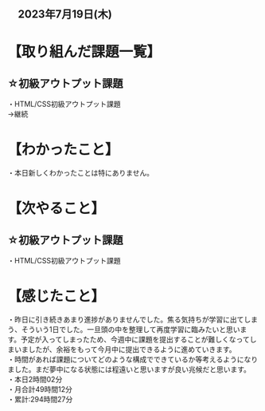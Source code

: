 ## 　2023年7月19日(木)
# 【取り組んだ課題一覧】
## ☆初級アウトプット課題
・HTML/CSS初級アウトプット課題<br>
→継続<br>
# 【わかったこと】
・本日新しくわかったことは特にありません。<br>
# 【次やること】
## ☆初級アウトプット課題
・HTML/CSS初級アウトプット課題<br>
# 【感じたこと】
・昨日に引き続きあまり進捗がありませんでした。焦る気持ちが学習に出てしまう、そういう1日でした。一旦頭の中を整理して再度学習に臨みたいと思います。予定が入ってしまったため、今週中に課題を提出することが難しくなってしまいましたが、余裕をもって今月中に提出できるように進めていきます。<br>
・時間があれば課題についてどのような構成でできているか等考えるようになりました。まだ夢中になる状態には程遠いと思いますが良い兆候だと思います。<br>
・本日2時間02分<br>
・月合計49時間12分<br>
・累計:294時間27分<br>
